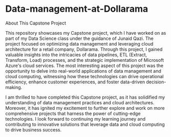 # Data-management-at-Dollarama
About This Capstone Project

This repository showcases my Capstone project, which I have worked on as part of my Data Science class under the guidance of Junaid Qazi. The project focused on optimizing data management and leveraging cloud architecture for a retail company, Dollarama. Through this project, I gained valuable insights into the intricacies of data pipelines, ETL (Extract, Transform, Load) processes, and the strategic implementation of Microsoft Azure's cloud services. The most interesting aspect of this project was the opportunity to delve into real-world applications of data management and cloud computing, witnessing how these technologies can drive operational efficiency, enhance customer experiences, and foster data-driven decision-making.

I am thrilled to have completed this Capstone project, as it has solidified my understanding of data management practices and cloud architectures. Moreover, it has ignited my excitement to further explore and work on more comprehensive projects that harness the power of cutting-edge technologies. I look forward to continuing my learning journey and contributing to innovative solutions that leverage data and cloud computing to drive business success.
